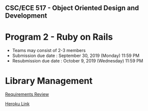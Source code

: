 ## CSC/ECE 517 - Object Oriented Design and Development
# Program 2 - Ruby on Rails

* Teams may consist of 2-3 members
* Submission due date : September 30, 2019 (Monday) 11:59 PM
* Resubmission due date : October 9, 2019 (Wednesday) 11:59 PM

# Library Management 

[Requirements Review](https://docs.google.com/document/d/1A2-CUS2L1p53WVMInx_t4NSveBCi9HOzMBihZ65bKI8/edit?usp=sharing)

[Heroku Link](https://lit-atoll-42842.herokuapp.com/)
